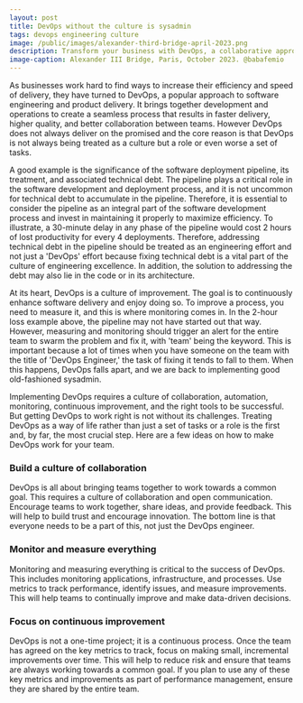 ```yaml
---
layout: post
title: DevOps without the culture is sysadmin
tags: devops engineering culture
image: /public/images/alexander-third-bridge-april-2023.png
description: Transform your business with DevOps, a collaborative approach to software delivery, but beware of its pitfalls. Treat DevOps as a culture, not just tasks, and focus on collaboration, monitoring, and continuous improvement for success
image-caption: Alexander III Bridge, Paris, October 2023. @babafemio
---
```


As businesses work hard to find ways to increase their efficiency and speed of delivery, they have turned to DevOps, a popular approach to software engineering and product delivery. It brings together development and operations to create a seamless process that results in faster delivery, higher quality, and better collaboration between teams. However DevOps does not always deliver on the promised and the core reason is that DevOps is not always being treated as a culture but a role or even worse a set of tasks. 

<!--more-->

A good example is the significance of the software deployment pipeline, its treatment, and associated technical debt. The pipeline plays a critical role in the software development and deployment process, and it is not uncommon for technical debt to accumulate in the pipeline. Therefore, it is essential to consider the pipeline as an integral part of the software development process and invest in maintaining it properly to maximize efficiency. To illustrate, a 30-minute delay in any phase of the pipeline would cost 2 hours of lost productivity for every 4 deployments. Therefore, addressing technical debt in the pipeline should be treated as an engineering effort and not just a 'DevOps' effort because fixing technical debt is a vital part of the culture of engineering excellence. In addition, the solution to addressing the debt may also lie in the code or in its architecture.

At its heart, DevOps is a culture of improvement. The goal is to continuously enhance software delivery and enjoy doing so. To improve a process, you need to measure it, and this is where monitoring comes in. In the 2-hour loss example above, the pipeline may not have started out that way. However, measuring and monitoring should trigger an alert for the entire team to swarm the problem and fix it, with 'team' being the keyword. This is important because a lot of times when you have someone on the team with the title of 'DevOps Engineer,' the task of fixing it tends to fall to them. When this happens, DevOps falls apart, and we are back to implementing good old-fashioned sysadmin.

Implementing DevOps requires a culture of collaboration, automation, monitoring, continuous improvement, and the right tools to be successful. But getting DevOps to work right is not without its challenges. Treating DevOps as a way of life rather than just a set of tasks or a role is the first and, by far, the most crucial step. Here are a few ideas on how to make DevOps work for your team.

### Build a culture of collaboration
DevOps is all about bringing teams together to work towards a common goal. This requires a culture of collaboration and open communication. Encourage teams to work together, share ideas, and provide feedback. This will help to build trust and encourage innovation. The bottom line is that everyone needs to be a part of this, not just the DevOps engineer.

### Monitor and measure everything
Monitoring and measuring everything is critical to the success of DevOps. This includes monitoring applications, infrastructure, and processes. Use metrics to track performance, identify issues, and measure improvements. This will help teams to continually improve and make data-driven decisions.

### Focus on continuous improvement
DevOps is not a one-time project; it is a continuous process. Once the team has agreed on the key metrics to track, focus on making small, incremental improvements over time. This will help to reduce risk and ensure that teams are always working towards a common goal. If you plan to use any of these key metrics and improvements as part of performance management, ensure they are shared by the entire team.
